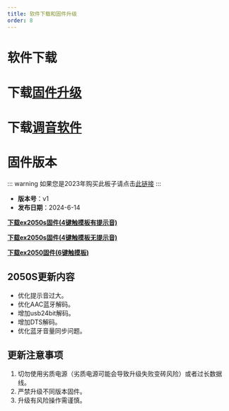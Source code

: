 ```yaml
---
title: 软件下载和固件升级
order: 8
---
```

# 软件下载
# 下载[固件升级](https://likeyou156156.online:9000/lky/tools/MV_Assisant_Tools_2021_V3.0.9T(2023.05.29).exe)
# 下载[调音软件](https://likeyou156156.online:9000/lky/tools/ACPWorkbench_24bit.exe)
# 固件版本
::: warning
如果您是2023年购买此板子请点击[此链接](/firmware/)
:::
- **版本号**：v1
- **发布日期**：2024-6-14



**[下载ex2050s固件(4键触摸板有提示音)](https://likeyou156156.online:9000/lky/EX/EX2050/bin/2050S.mva)**

**[下载ex2050s固件(4键触摸板无提示音)](https://likeyou156156.online:9000/lky/EX/EX2050/bin/2050S无提示音.mva)**

**[下载ex2050固件(6键触摸板)](https://likeyou156156.online:9000/lky/EX/EX2050/bin/EX202-2050.mva)**


## 2050S更新内容
- 优化提示音过大。
- 优化AAC蓝牙解码。
- 增加usb24bit解码。
- 增加DTS解码。
- 优化蓝牙音量同步问题。

## 更新注意事项
1. 切勿使用劣质电源（劣质电源可能会导致升级失败变砖风险）或者过长数据线。
2. 严禁升级不同版本固件。
3. 升级有风险操作需谨慎。



